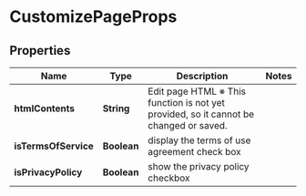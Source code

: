 

# CustomizePageProps


## Properties

| Name | Type | Description | Notes |
|------------ | ------------- | ------------- | -------------|
|**htmlContents** | **String** | Edit page HTML ※ This function is not yet provided, so it cannot be changed or saved.  |  |
|**isTermsOfService** | **Boolean** | display the terms of use agreement check box |  |
|**isPrivacyPolicy** | **Boolean** | show the privacy policy checkbox |  |



